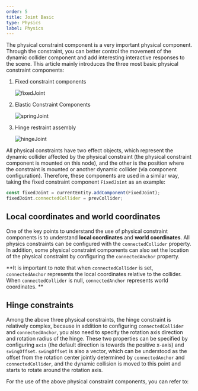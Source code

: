 ```yaml
---
order: 5
title: Joint Basic
type: Physics
label: Physics
---
```


The physical constraint component is a very important physical component. Through the constraint, you can better control
the movement of the dynamic collider component and add interesting interactive responses to the scene. This article
mainly introduces the three most basic physical constraint components:

1. Fixed constraint components

   ![fixedJoint](https://gameworksdocs.nvidia.com/PhysX/4.1/documentation/physxguide/_images/fixedJoint.png)
2. Elastic Constraint Components

   ![springJoint](https://gameworksdocs.nvidia.com/PhysX/4.1/documentation/physxguide/_images/distanceJoint.png)
3. Hinge restraint assembly

   ![hingeJoint](https://gameworksdocs.nvidia.com/PhysX/4.1/documentation/physxguide/_images/revoluteJoint.png)

All physical constraints have two effect objects, which represent the dynamic collider affected by the physical
constraint (the physical constraint component is mounted on this node), and the other is the position where the
constraint is mounted or another dynamic collider (via component configuration).
Therefore, these components are used in a similar way, taking the fixed constraint component `FixedJoint` as an example:

```typescript
const fixedJoint = currentEntity.addComponent(FixedJoint);
fixedJoint.connectedCollider = prevCollider;
````

## Local coordinates and world coordinates

One of the key points to understand the use of physical constraint components is to understand **local coordinates**
and **world coordinates**. All physics constraints can be configured with the `connectedCollider` property.
In addition, some physical constraint components can also set the location of the physical constraint by
configuring the `connectedAnchor` property.

**It is important to note that when `connectedCollider` is set, `connectedAnchor` represents the local coordinates
relative to the collider. When `connectedCollider` is null,
`connectedAnchor` represents world coordinates. **

## Hinge constraints

Among the above three physical constraints, the hinge constraint is relatively complex, because in addition to
configuring `connectedCollider` and `connectedAnchor`, you also need to specify the rotation axis direction and rotation
radius of the hinge.
These two properties can be specified by configuring `axis` (the default direction is towards the positive x-axis)
and `swingOffset`.
`swingOffset` is also a vector, which can be understood as the offset from the rotation center jointly determined
by `connectedAnchor` and `connectedCollider`, and the dynamic collision is moved to this point and starts to rotate
around the rotation axis.

For the use of the above physical constraint components, you can refer to:
<playground src="physx-joint-basic.ts"></playground>
